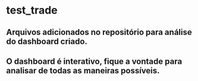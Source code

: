 # test_trade

## Arquivos adicionados no repositório para análise do dashboard criado.
## O dashboard é interativo, fique a vontade para analisar de todas as maneiras possíveis.
